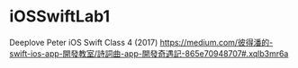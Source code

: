 # iOSSwiftLab1
Deeplove Peter iOS Swift Class 4 (2017)
https://medium.com/彼得潘的-swift-ios-app-開發教室/詩詞曲-app-開發奇遇記-865e70948707#.xqlb3mr6a
